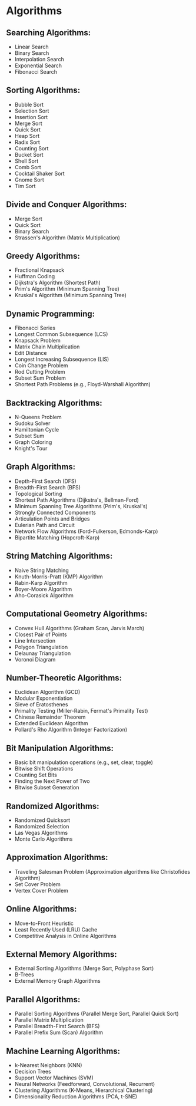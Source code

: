 # Algorithms

## Searching Algorithms:

- Linear Search
- Binary Search
- Interpolation Search
- Exponential Search
- Fibonacci Search

## Sorting Algorithms:

- Bubble Sort
- Selection Sort
- Insertion Sort
- Merge Sort
- Quick Sort
- Heap Sort
- Radix Sort
- Counting Sort
- Bucket Sort
- Shell Sort
- Comb Sort
- Cocktail Shaker Sort
- Gnome Sort
- Tim Sort

## Divide and Conquer Algorithms:

- Merge Sort
- Quick Sort
- Binary Search
- Strassen's Algorithm (Matrix Multiplication)

## Greedy Algorithms:

- Fractional Knapsack
- Huffman Coding
- Dijkstra's Algorithm (Shortest Path)
- Prim's Algorithm (Minimum Spanning Tree)
- Kruskal's Algorithm (Minimum Spanning Tree)

## Dynamic Programming:

- Fibonacci Series
- Longest Common Subsequence (LCS)
- Knapsack Problem
- Matrix Chain Multiplication
- Edit Distance
- Longest Increasing Subsequence (LIS)
- Coin Change Problem
- Rod Cutting Problem
- Subset Sum Problem
- Shortest Path Problems (e.g., Floyd-Warshall Algorithm)

## Backtracking Algorithms:

- N-Queens Problem
- Sudoku Solver
- Hamiltonian Cycle
- Subset Sum
- Graph Coloring
- Knight's Tour

## Graph Algorithms:

- Depth-First Search (DFS)
- Breadth-First Search (BFS)
- Topological Sorting
- Shortest Path Algorithms (Dijkstra's, Bellman-Ford)
- Minimum Spanning Tree Algorithms (Prim's, Kruskal's)
- Strongly Connected Components
- Articulation Points and Bridges
- Eulerian Path and Circuit
- Network Flow Algorithms (Ford-Fulkerson, Edmonds-Karp)
- Bipartite Matching (Hopcroft-Karp)

## String Matching Algorithms:

- Naive String Matching
- Knuth-Morris-Pratt (KMP) Algorithm
- Rabin-Karp Algorithm
- Boyer-Moore Algorithm
- Aho-Corasick Algorithm

## Computational Geometry Algorithms:

- Convex Hull Algorithms (Graham Scan, Jarvis March)
- Closest Pair of Points
- Line Intersection
- Polygon Triangulation
- Delaunay Triangulation
- Voronoi Diagram

## Number-Theoretic Algorithms:

- Euclidean Algorithm (GCD)
- Modular Exponentiation
- Sieve of Eratosthenes
- Primality Testing (Miller-Rabin, Fermat's Primality Test)
- Chinese Remainder Theorem
- Extended Euclidean Algorithm
- Pollard's Rho Algorithm (Integer Factorization)

## Bit Manipulation Algorithms:

- Basic bit manipulation operations (e.g., set, clear, toggle)
- Bitwise Shift Operations
- Counting Set Bits
- Finding the Next Power of Two
- Bitwise Subset Generation

## Randomized Algorithms:

- Randomized Quicksort
- Randomized Selection
- Las Vegas Algorithms
- Monte Carlo Algorithms

## Approximation Algorithms:

- Traveling Salesman Problem (Approximation algorithms like Christofides Algorithm)
- Set Cover Problem
- Vertex Cover Problem

## Online Algorithms:

- Move-to-Front Heuristic
- Least Recently Used (LRU) Cache
- Competitive Analysis in Online Algorithms

## External Memory Algorithms:

- External Sorting Algorithms (Merge Sort, Polyphase Sort)
- B-Trees
- External Memory Graph Algorithms

## Parallel Algorithms:

- Parallel Sorting Algorithms (Parallel Merge Sort, Parallel Quick Sort)
- Parallel Matrix Multiplication
- Parallel Breadth-First Search (BFS)
- Parallel Prefix Sum (Scan) Algorithm

## Machine Learning Algorithms:

- k-Nearest Neighbors (KNN)
- Decision Trees
- Support Vector Machines (SVM)
- Neural Networks (Feedforward, Convolutional, Recurrent)
- Clustering Algorithms (K-Means, Hierarchical Clustering)
- Dimensionality Reduction Algorithms (PCA, t-SNE)
